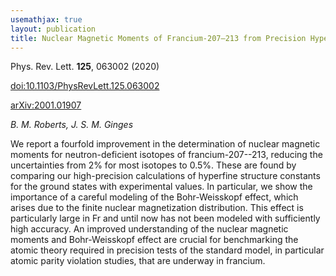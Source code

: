 ```yaml
---
usemathjax: true
layout: publication
title: Nuclear Magnetic Moments of Francium-207–213 from Precision Hyperfine Comparisons
---
```


Phys. Rev. Lett. **125**, 063002 (2020)

[doi:10.1103/PhysRevLett.125.063002](http://dx.doi.org/10.1103/PhysRevLett.125.063002)

[arXiv:2001.01907](http://arxiv.org/abs/2001.01907)

_B. M. Roberts, J. S. M. Ginges_


We report a fourfold improvement in the determination of nuclear magnetic moments for neutron-deficient isotopes of francium-207--213, reducing the uncertainties from 2% for most isotopes to 0.5%. These are found by comparing our high-precision calculations of hyperfine structure constants for the ground states with experimental values. In particular, we show the importance of a careful modeling of the Bohr-Weisskopf effect, which arises due to the finite nuclear magnetization distribution. This effect is particularly large in Fr and until now has not been modeled with sufficiently high accuracy. An improved understanding of the nuclear magnetic moments and Bohr-Weisskopf effect are crucial for benchmarking the atomic theory required in precision tests of the standard model, in particular atomic parity violation studies, that are underway in francium.

